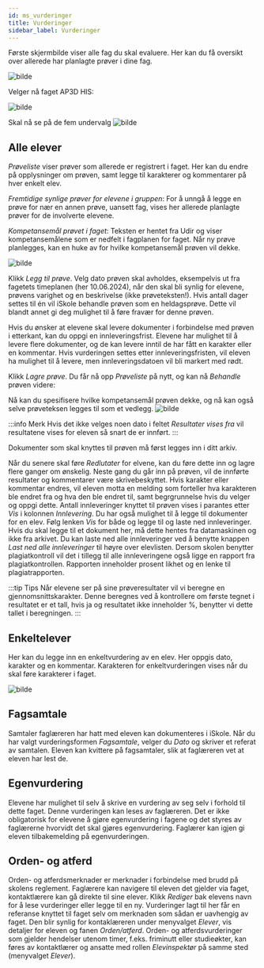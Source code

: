 ```yaml
---
id: ms_vurderinger
title: Vurderinger
sidebar_label: Vurderinger
---
```


Første skjermbilde viser alle fag du skal evaluere. Her kan du få oversikt over allerede har planlagte prøver i dine fag. 

![bilde](https://github.com/BarmanHanssen/iskole/assets/80097133/86177da8-38a9-4559-a372-af46f423b5eb)

Velger nå faget AP3D HIS:

![bilde](https://github.com/BarmanHanssen/iskole/assets/80097133/96e4539d-d15a-4725-a6d3-f142f0e3def8)

Skal nå se på de fem undervalg
![bilde](https://github.com/BarmanHanssen/iskole/assets/80097133/061b7c46-5d5f-47f5-9ea8-d6bf3fff7ff6)



## Alle elever
_Prøveliste_ viser prøver som allerede er registrert i faget. Her kan du endre på opplysninger om prøven, samt legge til karakterer og kommentarer på hver enkelt elev. 

_Fremtidige synlige prøver for elevene i gruppen_: For å unngå å legge en prøve for nær en annen prøve, uansett fag, vises her allerede planlagte prøver for de involverte elevene.

_Kompetansemål prøvet i faget_: Teksten er hentet fra Udir og viser kompetansemålene som er nedfelt i fagplanen for faget. Når ny prøve planlegges, kan en huke av for hvilke kompetansemål prøven vil dekke. 


![bilde](https://github.com/BarmanHanssen/iskole/assets/80097133/7cf99e08-9560-44e0-ba95-bce77bb363e2)

Klikk _Legg til prøve_. Velg dato prøven skal avholdes, eksempelvis ut fra fagetets timeplanen (her 10.06.2024), når den skal bli synlig for elevene, prøvens varighet og en beskrivelse (ikke prøveteksten!). Hvis antall dager settes til én vil iSkole behandle prøven som en heldagsprøve. Dette vil blandt annet gi deg mulighet til å føre fravær for denne prøven. 

Hvis du ønsker at elevene skal levere dokumenter i forbindelse med prøven i etterkant, kan du oppgi en innleveringsfrist. Elevene har mulighet til å levere flere dokumenter, og de kan levere inntil de har fått en karakter eller en kommentar. Hvis vurderingen settes etter innleveringsfristen, vil eleven ha mulighet til å levere, men innleveringsdatoen vil bli markert med rødt. 

Klikk _Lagre prøve_. Du får nå opp _Prøveliste_ på nytt, og kan nå _Behandle_ prøven videre:

Nå kan du spesifisere hvilke kompetansemål prøven dekke, og nå kan også selve prøveteksen legges til som et vedlegg.
![bilde](https://github.com/BarmanHanssen/iskole/assets/80097133/fc0a13df-daac-4cf1-a841-5a60cec54987)


:::info Merk
Hvis det ikke velges noen dato i feltet _Resultater vises fra_ vil resultatene vises for eleven så snart de er innført.
:::

Dokumenter som skal knyttes til prøven må først legges inn i ditt arkiv. 

Når du senere skal føre _Redlutater_ for elvene, kan du føre dette inn og lagre flere ganger om ønskelig. Neste gang du går inn på prøven, vil de innførte resultater og kommentarer være skrivebeskyttet. Hvis karakter eller kommentar endres, vil eleven motta en melding som forteller hva karakteren ble endret fra og hva den ble endret til, samt begrgrunnelse hvis du velger og oppgi dette. Antall innleveringer knyttet til prøven vises i parantes etter _Vis_ i kolonnen _Innlevering_. Du har også mulighet til å legge til dokumenter for en elev. Følg lenken _Vis_ for både og legge til og laste ned innleveringer. Hvis du skal legge til et dokument her, må dette hentes fra datamaskinen og ikke fra arkivet. Du kan laste ned alle innleveringer ved å benytte knappen _Last ned alle innleveringer_ til høyre over elevlisten. Dersom skolen benytter plagiatkontroll vil det i tillegg til alle innleveringene også ligge en rapport fra plagiatkontrollen. Rapporten inneholder prosent likhet og en lenke til plagiatrapporten.

:::tip Tips
Når elevene ser på sine prøveresultater vil vi beregne en gjennomsnittskarakter. Denne beregnes ved å kontrollere om første tegnet i resultatet er et tall, hvis ja og resultatet ikke inneholder %, benytter vi dette tallet i beregningen.
:::

## Enkeltelever
Her kan du legge inn en enkeltvurdering av en elev. Her oppgis dato, karakter og en kommentar. Karakteren for enkeltvurderingen vises når du skal føre karakterer i faget.

![bilde](https://github.com/BarmanHanssen/iskole/assets/80097133/b8e98f50-f554-4fdd-bca2-934929952530)

## Fagsamtale
Samtaler faglæreren har hatt med eleven kan dokumenteres i iSkole. Når du har valgt vurderingsformen _Fagsamtale_, velger du _Dato_ og skriver et referat av samtalen. Eleven kan kvittere på fagsamtaler, slik at faglæreren vet at eleven har lest de.


## Egenvurdering
Elevene har mulighet til selv å skrive en vurdering av seg selv i forhold til dette faget. Denne vurderingen kan leses av faglæreren. Det er ikke obligatorisk for elevene å gjøre egenvurdering i fagene og det styres av faglærerne hvorvidt det skal gjøres egenvurdering. Faglærer kan igjen gi eleven tilbakemelding på egenvurderingen.

## Orden- og atferd
Orden- og atferdsmerknader er merknader i forbindelse med brudd på skolens reglement. Faglærere kan navigere til eleven det gjelder via faget, kontaktlærere kan gå direkte til sine elever. Klikk _Rediger_ bak elevens navn for å lese vurderinger eller legge til en ny. Vurderinger lagt til her får en referanse knyttet til faget selv om merknaden som sådan er uavhengig av faget. Den blir synlig for kontaklæreren under menyvalget _Elever_, vis detaljer for eleven og fanen _Orden/atferd_. Orden- og atferdsvurderinger som gjelder hendelser utenom timer, f.eks. friminutt eller studieøkter, kan føres av kontaktlærer og ansatte med rollen _Elevinspektør_ på samme sted (menyvalget _Elever_).
